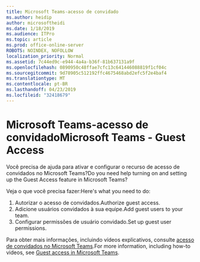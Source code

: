 ```yaml
---
title: Microsoft Teams-acesso de convidado
ms.author: heidip
author: microsoftheidi
ms.date: 1/18/2019
ms.audience: ITPro
ms.topic: article
ms.prod: office-online-server
ROBOTS: NOINDEX, NOFOLLOW
localization_priority: Normal
ms.assetid: 7c44ed9c-e944-4a4a-b36f-81b637131a9f
ms.openlocfilehash: 0890950c48ffae7cfc13c641446088819f1cf04c
ms.sourcegitcommit: 9d78905c512192ffc4675468abd2efc5f2e4baf4
ms.translationtype: MT
ms.contentlocale: pt-BR
ms.lasthandoff: 04/23/2019
ms.locfileid: "32418679"
---
```

# <a name="microsoft-teams---guest-access"></a><span data-ttu-id="f9115-102">Microsoft Teams-acesso de convidado</span><span class="sxs-lookup"><span data-stu-id="f9115-102">Microsoft Teams - Guest Access</span></span>

<span data-ttu-id="f9115-103">Você precisa de ajuda para ativar e configurar o recurso de acesso de convidados no Microsoft Teams?</span><span class="sxs-lookup"><span data-stu-id="f9115-103">Do you need help turning on and setting up the Guest Access feature in Microsoft Teams?</span></span>

<span data-ttu-id="f9115-104">Veja o que você precisa fazer:</span><span class="sxs-lookup"><span data-stu-id="f9115-104">Here's what you need to do:</span></span>

1. <span data-ttu-id="f9115-105">Autorizar o acesso de convidados.</span><span class="sxs-lookup"><span data-stu-id="f9115-105">Authorize guest access.</span></span>
1. <span data-ttu-id="f9115-106">Adicione usuários convidados à sua equipe.</span><span class="sxs-lookup"><span data-stu-id="f9115-106">Add guest users to your team.</span></span>
1. <span data-ttu-id="f9115-107">Configurar permissões de usuário convidado.</span><span class="sxs-lookup"><span data-stu-id="f9115-107">Set up guest user permissions.</span></span>

<span data-ttu-id="f9115-108">Para obter mais informações, incluindo vídeos explicativos, consulte [acesso de convidados no Microsoft Teams](https://docs.microsoft.com/en-us/microsoftteams/guest-access).</span><span class="sxs-lookup"><span data-stu-id="f9115-108">For more information, including how-to videos, see [Guest access in Microsoft Teams](https://docs.microsoft.com/en-us/microsoftteams/guest-access).</span></span>

